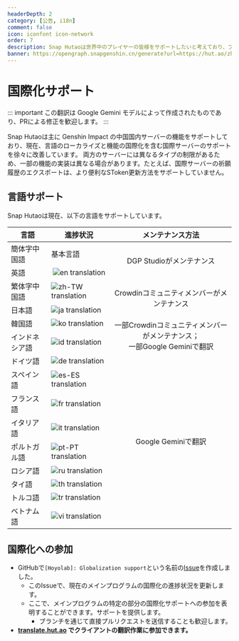 ```yaml
---
headerDepth: 2
category: [公告, i18n]
comment: false
icon: iconfont icon-network
order: 7
description: Snap Hutaoは世界中のプレイヤーの皆様をサポートしたいと考えており、プログラムの簡体字中国語と英語のメンテナンスに加え、コミュニティメンバーの皆様からの翻訳も受け付けています。
banner: https://opengraph.snapgenshin.cn/generate?url=https://hut.ao/zh/i18n.html
---
```


# 国際化サポート

::: important
この翻訳は Google Gemini モデルによって作成されたものであり、PRによる修正を歓迎します。
:::

Snap Hutaoは主に Genshin Impact の中国国内サーバーの機能をサポートしており、現在、言語のローカライズと機能の国際化を含む国際サーバーのサポートを徐々に改善しています。
両方のサーバーには異なるタイプの制限があるため、一部の機能の実装は異なる場合があります。たとえば、国際サーバーの祈願履歴のエクスポートは、より便利なSToken更新方法をサポートしていません。

## 言語サポート

Snap Hutaoは現在、以下の言語をサポートしています。

<table>
  <thead>
    <tr>
      <th>言語</th>
      <th>進捗状況</th>
      <th>メンテナンス方法</th>
    </tr>
  </thead>
  <tbody>
    <tr>
      <td>簡体字中国語</td>
      <td>基本言語</td>
      <td rowspan="2" style="text-align: center; vertical-align: middle;">DGP Studioがメンテナンス</td>
    </tr>
    <tr>
      <td>英語</td>
      <td style="text-align: center; vertical-align: middle;">
        <img alt="en translation" src="https://img.shields.io/badge/dynamic/json?color=blue&label=en&style=flat&logo=crowdin&query=%24.progress.1.data.translationProgress&url=https%3A%2F%2Fbadges.awesome-crowdin.com%2Fstats-15670597-565845.json" />
      </td>
    </tr>
    <tr>
      <td>繁体字中国語</td>
      <td>
        <img alt="zh-TW translation" src="https://img.shields.io/badge/dynamic/json?color=blue&label=zh-TW&style=flat&logo=crowdin&query=%24.progress.13.data.translationProgress&url=https%3A%2F%2Fbadges.awesome-crowdin.com%2Fstats-15670597-565845.json" />
      </td>
      <td rowspan="2" style="text-align: center; vertical-align: middle;">Crowdinコミュニティメンバーがメンテナンス</td>
    </tr>
    <tr>
      <td>日本語</td>
      <td>
        <img alt="ja translation" src="https://img.shields.io/badge/dynamic/json?color=blue&label=ja&style=flat&logo=crowdin&query=%24.progress.6.data.translationProgress&url=https%3A%2F%2Fbadges.awesome-crowdin.com%2Fstats-15670597-565845.json" />
      </td>
    </tr>
    <tr>
      <td>韓国語</td>
      <td>
        <img alt="ko translation" src="https://img.shields.io/badge/dynamic/json?color=blue&label=ko&style=flat&logo=crowdin&query=%24.progress.7.data.translationProgress&url=https%3A%2F%2Fbadges.awesome-crowdin.com%2Fstats-15670597-565845.json" />
      </td>
      <td rowspan="2" style="text-align: center; vertical-align: middle;">一部Crowdinコミュニティメンバーがメンテナンス；<br>一部Google Geminiで翻訳</td>
    </tr>
    <tr>
      <td>インドネシア語</td>
      <td>
        <img alt="id translation" src="https://img.shields.io/badge/dynamic/json?color=blue&label=id&style=flat&logo=crowdin&query=%24.progress.4.data.translationProgress&url=https%3A%2F%2Fbadges.awesome-crowdin.com%2Fstats-15670597-565845.json" />
      </td>
    </tr>
    <tr>
      <td>ドイツ語</td>
      <td>
        <img alt="de translation" src="https://img.shields.io/badge/dynamic/json?color=blue&label=de&style=flat&logo=crowdin&query=%24.progress.0.data.translationProgress&url=https%3A%2F%2Fbadges.awesome-crowdin.com%2Fstats-15670597-565845.json" />
      </td>
      <td rowspan="10" style="text-align: center; vertical-align: middle;">Google Geminiで翻訳</td>
    </tr>
    <tr>
      <td>スペイン語</td>
      <td>
        <img alt="es-ES translation" src="https://img.shields.io/badge/dynamic/json?color=blue&label=es-ES&style=flat&logo=crowdin&query=%24.progress.2.data.translationProgress&url=https%3A%2F%2Fbadges.awesome-crowdin.com%2Fstats-15670597-565845.json" />
      </td>
    </tr>
    <tr>
      <td>フランス語</td>
      <td>
        <img alt="fr translation" src="https://img.shields.io/badge/dynamic/json?color=blue&label=fr&style=flat&logo=crowdin&query=%24.progress.3.data.translationProgress&url=https%3A%2F%2Fbadges.awesome-crowdin.com%2Fstats-15670597-565845.json" />
      </td>
    </tr>
    <tr>
      <td>イタリア語</td>
      <td>
        <img alt="it translation" src="https://img.shields.io/badge/dynamic/json?color=blue&label=it&style=flat&logo=crowdin&query=%24.progress.5.data.translationProgress&url=https%3A%2F%2Fbadges.awesome-crowdin.com%2Fstats-15670597-565845.json" />
      </td>
    </tr>
    <tr>
      <td>ポルトガル語</td>
      <td>
        <img alt="pt-PT translation" src="https://img.shields.io/badge/dynamic/json?color=blue&label=pt-PT&style=flat&logo=crowdin&query=%24.progress.8.data.translationProgress&url=https%3A%2F%2Fbadges.awesome-crowdin.com%2Fstats-15670597-565845.json" />
      </td>
    </tr>
    <tr>
      <td>ロシア語</td>
      <td>
        <img alt="ru translation" src="https://img.shields.io/badge/dynamic/json?color=blue&label=ru&style=flat&logo=crowdin&query=%24.progress.9.data.translationProgress&url=https%3A%2F%2Fbadges.awesome-crowdin.com%2Fstats-15670597-565845.json" />
      </td>
    </tr>
    <tr>
      <td>タイ語</td>
      <td>
        <img alt="th translation" src="https://img.shields.io/badge/dynamic/json?color=blue&label=th&style=flat&logo=crowdin&query=%24.progress.10.data.translationProgress&url=https%3A%2F%2Fbadges.awesome-crowdin.com%2Fstats-15670597-565845.json" />
      </td>
    </tr>
    <tr>
      <td>トルコ語</td>
      <td>
        <img alt="tr translation" src="https://img.shields.io/badge/dynamic/json?color=blue&label=tr&style=flat&logo=crowdin&query=%24.progress.11.data.translationProgress&url=https%3A%2F%2Fbadges.awesome-crowdin.com%2Fstats-15670597-565845.json" />
      </td>
    </tr>
        <tr>
      <td>ベトナム語</td>
      <td>
        <img alt="vi translation" src="https://img.shields.io/badge/dynamic/json?color=blue&label=vi&style=flat&logo=crowdin&query=%24.progress.12.data.translationProgress&url=https%3A%2F%2Fbadges.awesome-crowdin.com%2Fstats-15670597-565845.json" />
      </td>
    </tr>
  </tbody>
</table>

## 国際化への参加

- GitHubで`[Hoyolab]: Globalization support`という名前の[Issue](https://github.com/DGP-Studio/Snap.Hutao/issues/638)を作成しました。
  - このIssueで、現在のメインプログラムの国際化の進捗状況を更新します。
  - ここで、メインプログラムの特定の部分の国際化サポートへの参加を表明することができます。サポートを提供します。
    - ブランチを通じて直接プルリクエストを送信することも歓迎します。
- **[translate.hut.ao](https://translate.hut.ao) でクライアントの翻訳作業に参加できます。**
